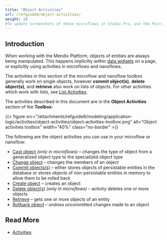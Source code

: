 ```yaml
---
title: "Object Activities"
url: /refguide8/object-activities/
weight: 10
#To update screenshots of these microflows in Studio Pro, use the Microflow Screenshots app.
---
```


## Introduction

When working with the Mendix Platform, objects of entities are always being manipulated. This happens implicitly within [data widgets](/refguide8/data-widgets/) on a page, or explicitly using activities in microflows and nanoflows.

The activities in this section of the microflow and nanoflow toolbox generally work on single objects, however **commit object(s)**, **delete object(s)**, and **retrieve** also work on lists of objects. For other activities which work with lists, see [List Activities](/refguide8/list-activities/).

The activities described in this document are in the **Object Activities** section of the **Toolbox**:

{{< figure src="/attachments/refguide8/modeling/application-logic/activities/object-activities/object-activities-toolbox.png" alt="Object activities toolbox"   width="40%"  class="no-border" >}}

The following are the object activities you can use in your microflow or nanoflow:

* [Cast object](/refguide8/cast-object/) *(only in microflows)* – changes the type of object from a generalized object type to the specialized object type
* [Change object](/refguide8/change-object/) – changes the members of an object
* [Commit objects(s)](/refguide8/committing-objects/) – either stores objects of persistable entities in the database or stores objects of non-persistable entities in memory to allow them to be rolled back
* [Create object](/refguide8/create-object/) – creates an object
* [Delete object(s)](/refguide8/deleting-objects/) *(only in microflows)* – activity deletes one or more objects
* [Retrieve](/refguide8/retrieve/) – gets one or more objects of an entity
* [Rollback object](/refguide8/rollback-object/) – undoes uncommitted changes made to an object

## Read More

* [Activities](/refguide8/activities/)
